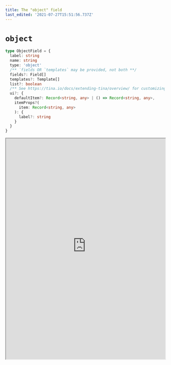 ```yaml
---
title: The "object" field
last_edited: '2021-07-27T15:51:56.737Z'
---
```


# `object`

```ts
type ObjectField = {
  label: string
  name: string
  type: 'object'
  /** `fields OR `templates` may be provided, not both **/
  fields?: Field[]
  templates?: Template[]
  list?: boolean
  /** See https://tina.io/docs/extending-tina/overview/ for customizing the UI **/
  ui?: {
    defaultItem?: Record<string, any> | () => Record<string, any>,
    itemProps?(
      item: Record<string, any>
    ): {
      label?: string
    }
  }
}
```

<iframe width="100%" height="700px" src="https://tina-gql-playground.vercel.app/iframe/object" />

### As a `list`

> **Default Values**  
> To display default values when fields are first added to a page, use the `ui.defaultItem` property.

<a href="https://tina-gql-playground.vercel.app/object-list-data" target="_blank">See this example</a> of a list of objects with default values.

### With multiple `templates`

If you always want your object to have the same fields, use the `fields` property. But if an object can be one of any different shape, define them as `templates`.

<a href="https://tina-gql-playground.vercel.app/object-list-templates" target="_blank">See Example</a>
